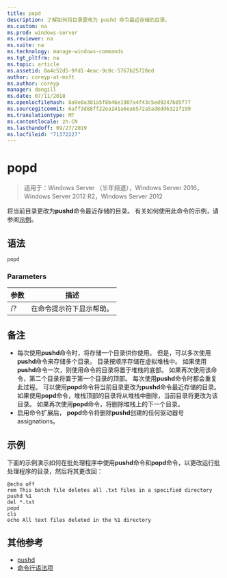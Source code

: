 ```yaml
---
title: popd
description: 了解如何将目录更改为 pushd 命令最近存储的目录。
ms.custom: na
ms.prod: windows-server
ms.reviewer: na
ms.suite: na
ms.technology: manage-windows-commands
ms.tgt_pltfrm: na
ms.topic: article
ms.assetid: 8a4c52d5-9fd1-4eac-9c0c-5767b25728ed
author: coreyp-at-msft
ms.author: coreyp
manager: dongill
ms.date: 07/11/2018
ms.openlocfilehash: 8a9e0a301a5f8b46e1907a4f43c5ed9247b85f77
ms.sourcegitcommit: 6aff3d88ff22ea141a6ea6572a5ad8dd6321f199
ms.translationtype: MT
ms.contentlocale: zh-CN
ms.lasthandoff: 09/27/2019
ms.locfileid: "71372227"
---
```

# <a name="popd"></a>popd

>适用于：Windows Server （半年频道），Windows Server 2016，Windows Server 2012 R2，Windows Server 2012

将当前目录更改为**pushd**命令最近存储的目录。
有关如何使用此命令的示例，请参阅[示例](#BKMK_examples)。

## <a name="syntax"></a>语法
```
popd
```

### <a name="parameters"></a>Parameters
|参数|描述|
|-------|--------|
|/?|在命令提示符下显示帮助。|

## <a name="remarks"></a>备注
-   每次使用**pushd**命令时，将存储一个目录供你使用。 但是，可以多次使用**pushd**命令来存储多个目录。
    目录按顺序存储在虚拟堆栈中。 如果使用**pushd**命令一次，则使用命令的目录将置于堆栈的底部。 如果再次使用该命令，第二个目录将置于第一个目录的顶部。 每次使用**pushd**命令时都会重复此过程。
    可以使用**popd**命令将当前目录更改为**pushd**命令最近存储的目录。 如果使用**popd**命令，堆栈顶部的目录将从堆栈中删除，当前目录将更改为该目录。 如果再次使用**popd**命令，将删除堆栈上的下一个目录。
-   启用命令扩展后， **popd**命令将删除**pushd**创建的任何驱动器号 assignations。

## <a name="BKMK_examples"></a>示例
下面的示例演示如何在批处理程序中使用**pushd**命令和**popd**命令，以更改运行批处理程序的目录，然后将其更改回：

```
@echo off
rem This batch file deletes all .txt files in a specified directory
pushd %1
del *.txt
popd
cls
echo All text files deleted in the %1 directory
```

## <a name="additional-references"></a>其他参考
-   [pushd](pushd.md)
-   [命令行语法项](command-line-syntax-key.md)

